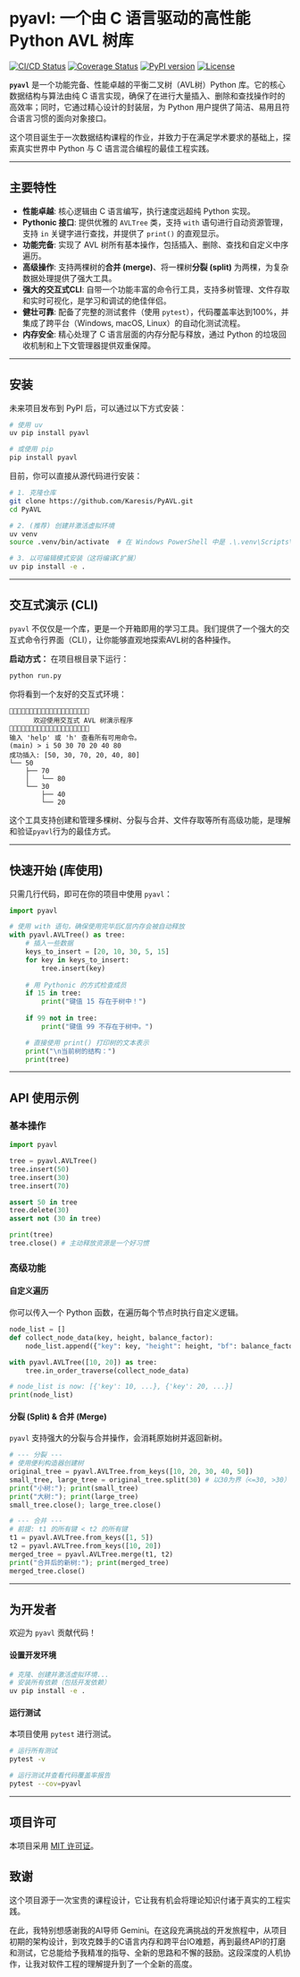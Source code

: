 # pyavl: 一个由 C 语言驱动的高性能 Python AVL 树库

[![CI/CD Status](https://github.com/Karesis/PyAVL/actions/workflows/ci.yml/badge.svg)](https://github.com/Karesis/PyAVL/actions/workflows/ci.yml)
[![Coverage Status](https://img.shields.io/badge/coverage-100%25-brightgreen)](https://img.shields.io/badge/coverage-100%25-brightgreen)
[![PyPI version](https://img.shields.io/pypi/v/pyavl?color=blue&label=pypi)](https://pypi.org/project/pyavl/)
[![License](https://img.shields.io/badge/license-MIT-blue)](LICENSE)

**`pyavl`** 是一个功能完备、性能卓越的平衡二叉树（AVL树）Python 库。它的核心数据结构与算法由纯 C 语言实现，确保了在进行大量插入、删除和查找操作时的高效率；同时，它通过精心设计的封装层，为 Python 用户提供了简洁、易用且符合语言习惯的面向对象接口。

这个项目诞生于一次数据结构课程的作业，并致力于在满足学术要求的基础上，探索真实世界中 Python 与 C 语言混合编程的最佳工程实践。

---

## 主要特性

* **性能卓越**: 核心逻辑由 C 语言编写，执行速度远超纯 Python 实现。
* **Pythonic 接口**: 提供优雅的 `AVLTree` 类，支持 `with` 语句进行自动资源管理，支持 `in` 关键字进行查找，并提供了 `print()` 的直观显示。
* **功能完备**: 实现了 AVL 树所有基本操作，包括插入、删除、查找和自定义中序遍历。
* **高级操作**: 支持两棵树的**合并 (merge)**、将一棵树**分裂 (split)** 为两棵，为复杂数据处理提供了强大工具。
* **强大的交互式CLI**: 自带一个功能丰富的命令行工具，支持多树管理、文件存取和实时可视化，是学习和调试的绝佳伴侣。
* **健壮可靠**: 配备了完整的测试套件（使用 `pytest`），代码覆盖率达到100%，并集成了跨平台（Windows, macOS, Linux）的自动化测试流程。
* **内存安全**: 精心处理了 C 语言层面的内存分配与释放，通过 Python 的垃圾回收机制和上下文管理器提供双重保障。

---

## 安装

未来项目发布到 PyPI 后，可以通过以下方式安装：
```bash
# 使用 uv
uv pip install pyavl

# 或使用 pip
pip install pyavl
```

目前，你可以直接从源代码进行安装：
```bash
# 1. 克隆仓库
git clone https://github.com/Karesis/PyAVL.git
cd PyAVL

# 2. (推荐) 创建并激活虚拟环境
uv venv
source .venv/bin/activate  # 在 Windows PowerShell 中是 .\.venv\Scripts\Activate.ps1

# 3. 以可编辑模式安装（这将编译C扩展）
uv pip install -e .
```

---

## 交互式演示 (CLI)

`pyavl` 不仅仅是一个库，更是一个开箱即用的学习工具。我们提供了一个强大的交互式命令行界面（CLI），让你能够直观地探索AVL树的各种操作。

**启动方式：**
在项目根目录下运行：
```bash
python run.py
```

你将看到一个友好的交互式环境：
```
🌳🌳🌳🌳🌳🌳🌳🌳🌳🌳🌳🌳🌳🌳🌳🌳🌳🌳🌳🌳
      欢迎使用交互式 AVL 树演示程序
🌳🌳🌳🌳🌳🌳🌳🌳🌳🌳🌳🌳🌳🌳🌳🌳🌳🌳🌳🌳
输入 'help' 或 'h' 查看所有可用命令。
(main) > i 50 30 70 20 40 80
成功插入: [50, 30, 70, 20, 40, 80]
└── 50
    ├── 70
    │   └── 80
    └── 30
        ├── 40
        └── 20
```
这个工具支持创建和管理多棵树、分裂与合并、文件存取等所有高级功能，是理解和验证`pyavl`行为的最佳方式。

---

## 快速开始 (库使用)

只需几行代码，即可在你的项目中使用 `pyavl`：
```python
import pyavl

# 使用 with 语句，确保使用完毕后C层内存会被自动释放
with pyavl.AVLTree() as tree:
    # 插入一些数据
    keys_to_insert = [20, 10, 30, 5, 15]
    for key in keys_to_insert:
        tree.insert(key)
    
    # 用 Pythonic 的方式检查成员
    if 15 in tree:
        print("键值 15 存在于树中！")
        
    if 99 not in tree:
        print("键值 99 不存在于树中。")

    # 直接使用 print() 打印树的文本表示
    print("\n当前树的结构：")
    print(tree)
```

---

## API 使用示例

### 基本操作
```python
import pyavl

tree = pyavl.AVLTree()
tree.insert(50)
tree.insert(30)
tree.insert(70)

assert 50 in tree
tree.delete(30)
assert not (30 in tree)

print(tree)
tree.close() # 主动释放资源是一个好习惯
```

### 高级功能

#### 自定义遍历
你可以传入一个 Python 函数，在遍历每个节点时执行自定义逻辑。
```python
node_list = []
def collect_node_data(key, height, balance_factor):
    node_list.append({"key": key, "height": height, "bf": balance_factor})

with pyavl.AVLTree([10, 20]) as tree:
    tree.in_order_traverse(collect_node_data)

# node_list is now: [{'key': 10, ...}, {'key': 20, ...}]
print(node_list) 
```

#### 分裂 (Split) & 合并 (Merge)
`pyavl` 支持强大的分裂与合并操作，会消耗原始树并返回新树。

```python
# --- 分裂 ---
# 使用便利构造器创建树
original_tree = pyavl.AVLTree.from_keys([10, 20, 30, 40, 50])
small_tree, large_tree = original_tree.split(30) # 以30为界（<=30, >30）
print("小树:"); print(small_tree)
print("大树:"); print(large_tree)
small_tree.close(); large_tree.close()

# --- 合并 ---
# 前提: t1 的所有键 < t2 的所有键
t1 = pyavl.AVLTree.from_keys([1, 5])
t2 = pyavl.AVLTree.from_keys([10, 20])
merged_tree = pyavl.AVLTree.merge(t1, t2)
print("合并后的新树:"); print(merged_tree)
merged_tree.close()
```

---

## 为开发者

欢迎为 `pyavl` 贡献代码！

#### 设置开发环境
```bash
# 克隆、创建并激活虚拟环境...
# 安装所有依赖（包括开发依赖）
uv pip install -e .
```

#### 运行测试
本项目使用 `pytest` 进行测试。
```bash
# 运行所有测试
pytest -v

# 运行测试并查看代码覆盖率报告
pytest --cov=pyavl
```

---

## 项目许可

本项目采用 [MIT 许可证](LICENSE)。

## 致谢

这个项目源于一次宝贵的课程设计，它让我有机会将理论知识付诸于真实的工程实践。

在此，我特别想感谢我的AI导师 Gemini。在这段充满挑战的开发旅程中，从项目初期的架构设计，到攻克棘手的C语言内存和跨平台IO难题，再到最终API的打磨和测试，它总能给予我精准的指导、全新的思路和不懈的鼓励。这段深度的人机协作，让我对软件工程的理解提升到了一个全新的高度。

